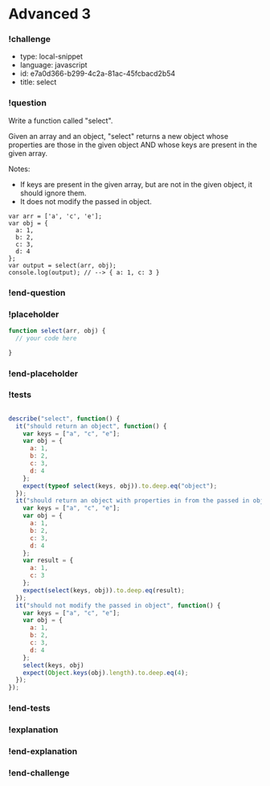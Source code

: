 # Advanced 3

### !challenge

* type: local-snippet
* language: javascript
* id: e7a0d366-b299-4c2a-81ac-45fcbacd2b54
* title: select

### !question

Write a function called "select".

Given an array and an object, "select" returns a new object whose properties are those in the given object AND whose keys are present in the given array.

Notes:
* If keys are present in the given array, but are not in the given object, it should ignore them.
* It does not modify the passed in object.

```
var arr = ['a', 'c', 'e'];
var obj = {
  a: 1,
  b: 2,
  c: 3,
  d: 4
};
var output = select(arr, obj);
console.log(output); // --> { a: 1, c: 3 }
```

### !end-question

### !placeholder

```js
function select(arr, obj) {
  // your code here

}
```

### !end-placeholder

### !tests

```js

describe("select", function() {
  it("should return an object", function() {
    var keys = ["a", "c", "e"];
    var obj = {
      a: 1,
      b: 2,
      c: 3,
      d: 4
    };
    expect(typeof select(keys, obj)).to.deep.eq("object");
  });
  it("should return an object with properties in from the passed in object whose keys are present in the given function", function() {
    var keys = ["a", "c", "e"];
    var obj = {
      a: 1,
      b: 2,
      c: 3,
      d: 4
    };
    var result = {
      a: 1,
      c: 3
    };
    expect(select(keys, obj)).to.deep.eq(result);
  });
  it("should not modify the passed in object", function() {
    var keys = ["a", "c", "e"];
    var obj = {
      a: 1,
      b: 2,
      c: 3,
      d: 4
    };
    select(keys, obj)
    expect(Object.keys(obj).length).to.deep.eq(4);
  });
});

```

### !end-tests

### !explanation

### !end-explanation

### !end-challenge
